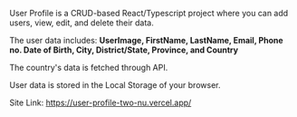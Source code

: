 User Profile is a CRUD-based React/Typescript project where you can add users, view, edit, and delete their data.

The user data includes:
    **UserImage, FirstName, LastName, Email, Phone no. Date of Birth, City, District/State, Province, and Country**

The country's data is fetched through API.

User data is stored in the Local Storage of your browser.

Site Link: https://user-profile-two-nu.vercel.app/
